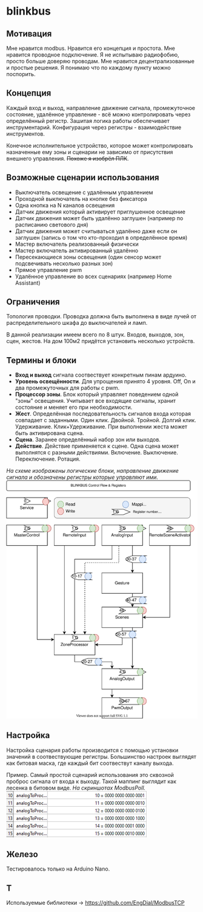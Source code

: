 # blinkbus

## Мотивация

Мне нравится modbus. Нравится его концепция и простота. 
Мне нравится проводное подключение. Я не испытываю радиофобию, просто больше доверяю проводам.
Мне нравится децентрализованные и простые решения.
Я понимаю что по каждому пункту можно поспорить.

## Концепция

Каждый вход и выход, направление движение сигнала, промежуточное состояние, удалённое управление - всё можно контролировать через определённый регистр. Зашитая логика работы обеспечивает инструментарий. Конфигурация через регистры - взаимодействие инструментов.

Конечное исполнительное устройство, которое может контролировать назначенные ему зоны и сценарии не зависимо от присутствия внешнего управления. ~~Похоже я изобрёл ПЛК~~.

## Возможные сценарии использования

* Выключатель освещение с удалённым управлением
* Проходной выключатель на кнопке без фиксатора
* Одна кнопка на N каналов освещения
* Датчик движения который активирует приглушенное освещение 
* Датчик движения может быть удалённо заглушен (например по расписанию светового дня)
* Датчик движения может считываться удалённо даже если он заглушен (запись о том что кто-проходил в определённое время)
* Мастер включатель реализованный физически
* Мастер включатель активированный удалённо
* Пересекающиеся зоны освещения (один сенсор может подсвечивать несколько разных зон)
* Прямое управление pwm
* Удалённое управление во всех сценариях (например Home Assistant)

## Ограничения

Топология проводки. Проводка должна быть выполнена в виде лучей от распределительного шкафа до выключателей и ламп.

В данной реализации имеем всего по 8 штук. Входов, выходов, зон, сцен, жестов. На дом 100м2 придётся установить несколько устройств.

## Термины и блоки

* **Вход и выход** сигнала соотвествует конкретным пинам ардуино.
* **Уровень освещённости**. Для упрощения принято 4 уровня. Off, On и два промежуточных для работы с pwm.
* **Процессор зоны**. Блок который управляет поведением одной "зоны" освещения. Учитывает все входящие сигналы, хранит состояние и меняет его при необходимости.
* **Жест**. Определённая последовательность сигналов входа которая совпадает с заданными. Один клик. Двойной. Тройной. Долгий клик. Удерживание. Клик+Удерживание. При выполнении жеста может быть активирована сцена.
* **Сцена**. Заранее определённый набор зон или выходов.
* **Действие**. Действие применяется к сцене. Одна сцена может выполнятся с разными действиями. Включение. Выключение. Переключение. Ротация.

_На схеме изображены логические блоки, направление движение сигнала и обозначены регистры которые управляют ими._
![contr](docs/BLINKBUS_Control_Flow_&_Registers.svg)

## Настройка

Настройка сценария работы производится с помощью установки значений в соотвествующие регистры. Большинство настроек выглядят как битовая маска, где каждый бит соотвествут каналу выхода.

Пример. Самый простой сценарий использования это сквозной проброс сигнала от входа к выходу. Такой маппинг выглядит как лесенка в битовом виде. _На скриншотах ModbusPoll._
![bit_ladder](docs/bit_ladder.png)

## Железо

Тестировалось только на Arduino Nano. 

## T

Используемые библиотеки -> https://github.com/EngDial/ModbusTCP
